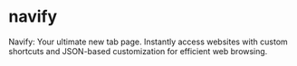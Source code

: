 # navify
Navify: Your ultimate new tab page. Instantly access websites with custom shortcuts and JSON-based customization for efficient web browsing.
